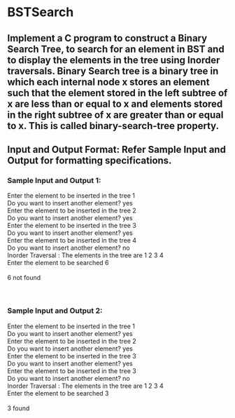 # BSTSearch
## Implement a C program to construct a Binary Search Tree, to search for an element in BST and to display the elements in the tree using Inorder traversals.     Binary Search tree is a binary tree in which each internal node x stores an element such that the element stored in the left subtree of x are less than or equal to x and elements stored in the right subtree of x are greater than or equal to x. This is called binary-search-tree property.      

## Input and Output Format:  Refer Sample Input and Output for formatting specifications.        
### Sample Input and Output 1:  </br> 
Enter the element to be inserted in the tree  1 </br>
Do you want to insert another element?  yes  </br>
Enter the element to be inserted in the tree  2  </br>
Do you want to insert another element?  yes  </br>
Enter the element to be inserted in the tree  3  </br>
Do you want to insert another element?  yes  </br>
Enter the element to be inserted in the tree  4  </br>
Do you want to insert another element?  no </br> 
Inorder Traversal : The elements in the tree are 1 2 3 4  </br>
Enter the element to be searched  6  
</br>6 not found     
</br>
</br>
### Sample Input and Output 2:  </br>
Enter the element to be inserted in the tree  1  </br>
Do you want to insert another element?  yes  </br>
Enter the element to be inserted in the tree  2  </br>
Do you want to insert another element?  yes  </br>
Enter the element to be inserted in the tree  3  </br>
Do you want to insert another element?  yes  </br>
Enter the element to be inserted in the tree  3  </br>
Do you want to insert another element?  no  </br>
Inorder Traversal : The elements in the tree are 1 2 3 4  </br>
Enter the element to be searched  3  
</br>3 found
